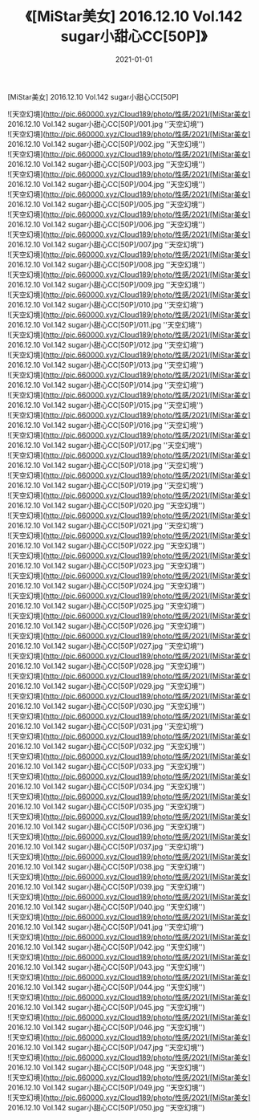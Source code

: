 ﻿---
layout: post
title:  《[MiStar美女] 2016.12.10 Vol.142 sugar小甜心CC[50P]》
date:   2021-01-01
img: http://pic.660000.xyz/Cloud189/photo/性感/2021/[MiStar美女] 2016.12.10 Vol.142 sugar小甜心CC[50P]/000.jpg
categories: [美女, 性感, 泳衣]
---

[MiStar美女] 2016.12.10 Vol.142 sugar小甜心CC[50P]



![天空幻境](http://pic.660000.xyz/Cloud189/photo/性感/2021/[MiStar美女] 2016.12.10 Vol.142 sugar小甜心CC[50P]/001.jpg ''天空幻境'') <br>
![天空幻境](http://pic.660000.xyz/Cloud189/photo/性感/2021/[MiStar美女] 2016.12.10 Vol.142 sugar小甜心CC[50P]/002.jpg ''天空幻境'') <br>
![天空幻境](http://pic.660000.xyz/Cloud189/photo/性感/2021/[MiStar美女] 2016.12.10 Vol.142 sugar小甜心CC[50P]/003.jpg ''天空幻境'') <br>
![天空幻境](http://pic.660000.xyz/Cloud189/photo/性感/2021/[MiStar美女] 2016.12.10 Vol.142 sugar小甜心CC[50P]/004.jpg ''天空幻境'') <br>
![天空幻境](http://pic.660000.xyz/Cloud189/photo/性感/2021/[MiStar美女] 2016.12.10 Vol.142 sugar小甜心CC[50P]/005.jpg ''天空幻境'') <br>
![天空幻境](http://pic.660000.xyz/Cloud189/photo/性感/2021/[MiStar美女] 2016.12.10 Vol.142 sugar小甜心CC[50P]/006.jpg ''天空幻境'') <br>
![天空幻境](http://pic.660000.xyz/Cloud189/photo/性感/2021/[MiStar美女] 2016.12.10 Vol.142 sugar小甜心CC[50P]/007.jpg ''天空幻境'') <br>
![天空幻境](http://pic.660000.xyz/Cloud189/photo/性感/2021/[MiStar美女] 2016.12.10 Vol.142 sugar小甜心CC[50P]/008.jpg ''天空幻境'') <br>
![天空幻境](http://pic.660000.xyz/Cloud189/photo/性感/2021/[MiStar美女] 2016.12.10 Vol.142 sugar小甜心CC[50P]/009.jpg ''天空幻境'') <br>
![天空幻境](http://pic.660000.xyz/Cloud189/photo/性感/2021/[MiStar美女] 2016.12.10 Vol.142 sugar小甜心CC[50P]/010.jpg ''天空幻境'') <br>
![天空幻境](http://pic.660000.xyz/Cloud189/photo/性感/2021/[MiStar美女] 2016.12.10 Vol.142 sugar小甜心CC[50P]/011.jpg ''天空幻境'') <br>
![天空幻境](http://pic.660000.xyz/Cloud189/photo/性感/2021/[MiStar美女] 2016.12.10 Vol.142 sugar小甜心CC[50P]/012.jpg ''天空幻境'') <br>
![天空幻境](http://pic.660000.xyz/Cloud189/photo/性感/2021/[MiStar美女] 2016.12.10 Vol.142 sugar小甜心CC[50P]/013.jpg ''天空幻境'') <br>
![天空幻境](http://pic.660000.xyz/Cloud189/photo/性感/2021/[MiStar美女] 2016.12.10 Vol.142 sugar小甜心CC[50P]/014.jpg ''天空幻境'') <br>
![天空幻境](http://pic.660000.xyz/Cloud189/photo/性感/2021/[MiStar美女] 2016.12.10 Vol.142 sugar小甜心CC[50P]/015.jpg ''天空幻境'') <br>
![天空幻境](http://pic.660000.xyz/Cloud189/photo/性感/2021/[MiStar美女] 2016.12.10 Vol.142 sugar小甜心CC[50P]/016.jpg ''天空幻境'') <br>
![天空幻境](http://pic.660000.xyz/Cloud189/photo/性感/2021/[MiStar美女] 2016.12.10 Vol.142 sugar小甜心CC[50P]/017.jpg ''天空幻境'') <br>
![天空幻境](http://pic.660000.xyz/Cloud189/photo/性感/2021/[MiStar美女] 2016.12.10 Vol.142 sugar小甜心CC[50P]/018.jpg ''天空幻境'') <br>
![天空幻境](http://pic.660000.xyz/Cloud189/photo/性感/2021/[MiStar美女] 2016.12.10 Vol.142 sugar小甜心CC[50P]/019.jpg ''天空幻境'') <br>
![天空幻境](http://pic.660000.xyz/Cloud189/photo/性感/2021/[MiStar美女] 2016.12.10 Vol.142 sugar小甜心CC[50P]/020.jpg ''天空幻境'') <br>
![天空幻境](http://pic.660000.xyz/Cloud189/photo/性感/2021/[MiStar美女] 2016.12.10 Vol.142 sugar小甜心CC[50P]/021.jpg ''天空幻境'') <br>
![天空幻境](http://pic.660000.xyz/Cloud189/photo/性感/2021/[MiStar美女] 2016.12.10 Vol.142 sugar小甜心CC[50P]/022.jpg ''天空幻境'') <br>
![天空幻境](http://pic.660000.xyz/Cloud189/photo/性感/2021/[MiStar美女] 2016.12.10 Vol.142 sugar小甜心CC[50P]/023.jpg ''天空幻境'') <br>
![天空幻境](http://pic.660000.xyz/Cloud189/photo/性感/2021/[MiStar美女] 2016.12.10 Vol.142 sugar小甜心CC[50P]/024.jpg ''天空幻境'') <br>
![天空幻境](http://pic.660000.xyz/Cloud189/photo/性感/2021/[MiStar美女] 2016.12.10 Vol.142 sugar小甜心CC[50P]/025.jpg ''天空幻境'') <br>
![天空幻境](http://pic.660000.xyz/Cloud189/photo/性感/2021/[MiStar美女] 2016.12.10 Vol.142 sugar小甜心CC[50P]/026.jpg ''天空幻境'') <br>
![天空幻境](http://pic.660000.xyz/Cloud189/photo/性感/2021/[MiStar美女] 2016.12.10 Vol.142 sugar小甜心CC[50P]/027.jpg ''天空幻境'') <br>
![天空幻境](http://pic.660000.xyz/Cloud189/photo/性感/2021/[MiStar美女] 2016.12.10 Vol.142 sugar小甜心CC[50P]/028.jpg ''天空幻境'') <br>
![天空幻境](http://pic.660000.xyz/Cloud189/photo/性感/2021/[MiStar美女] 2016.12.10 Vol.142 sugar小甜心CC[50P]/029.jpg ''天空幻境'') <br>
![天空幻境](http://pic.660000.xyz/Cloud189/photo/性感/2021/[MiStar美女] 2016.12.10 Vol.142 sugar小甜心CC[50P]/030.jpg ''天空幻境'') <br>
![天空幻境](http://pic.660000.xyz/Cloud189/photo/性感/2021/[MiStar美女] 2016.12.10 Vol.142 sugar小甜心CC[50P]/031.jpg ''天空幻境'') <br>
![天空幻境](http://pic.660000.xyz/Cloud189/photo/性感/2021/[MiStar美女] 2016.12.10 Vol.142 sugar小甜心CC[50P]/032.jpg ''天空幻境'') <br>
![天空幻境](http://pic.660000.xyz/Cloud189/photo/性感/2021/[MiStar美女] 2016.12.10 Vol.142 sugar小甜心CC[50P]/033.jpg ''天空幻境'') <br>
![天空幻境](http://pic.660000.xyz/Cloud189/photo/性感/2021/[MiStar美女] 2016.12.10 Vol.142 sugar小甜心CC[50P]/034.jpg ''天空幻境'') <br>
![天空幻境](http://pic.660000.xyz/Cloud189/photo/性感/2021/[MiStar美女] 2016.12.10 Vol.142 sugar小甜心CC[50P]/035.jpg ''天空幻境'') <br>
![天空幻境](http://pic.660000.xyz/Cloud189/photo/性感/2021/[MiStar美女] 2016.12.10 Vol.142 sugar小甜心CC[50P]/036.jpg ''天空幻境'') <br>
![天空幻境](http://pic.660000.xyz/Cloud189/photo/性感/2021/[MiStar美女] 2016.12.10 Vol.142 sugar小甜心CC[50P]/037.jpg ''天空幻境'') <br>
![天空幻境](http://pic.660000.xyz/Cloud189/photo/性感/2021/[MiStar美女] 2016.12.10 Vol.142 sugar小甜心CC[50P]/038.jpg ''天空幻境'') <br>
![天空幻境](http://pic.660000.xyz/Cloud189/photo/性感/2021/[MiStar美女] 2016.12.10 Vol.142 sugar小甜心CC[50P]/039.jpg ''天空幻境'') <br>
![天空幻境](http://pic.660000.xyz/Cloud189/photo/性感/2021/[MiStar美女] 2016.12.10 Vol.142 sugar小甜心CC[50P]/040.jpg ''天空幻境'') <br>
![天空幻境](http://pic.660000.xyz/Cloud189/photo/性感/2021/[MiStar美女] 2016.12.10 Vol.142 sugar小甜心CC[50P]/041.jpg ''天空幻境'') <br>
![天空幻境](http://pic.660000.xyz/Cloud189/photo/性感/2021/[MiStar美女] 2016.12.10 Vol.142 sugar小甜心CC[50P]/042.jpg ''天空幻境'') <br>
![天空幻境](http://pic.660000.xyz/Cloud189/photo/性感/2021/[MiStar美女] 2016.12.10 Vol.142 sugar小甜心CC[50P]/043.jpg ''天空幻境'') <br>
![天空幻境](http://pic.660000.xyz/Cloud189/photo/性感/2021/[MiStar美女] 2016.12.10 Vol.142 sugar小甜心CC[50P]/044.jpg ''天空幻境'') <br>
![天空幻境](http://pic.660000.xyz/Cloud189/photo/性感/2021/[MiStar美女] 2016.12.10 Vol.142 sugar小甜心CC[50P]/045.jpg ''天空幻境'') <br>
![天空幻境](http://pic.660000.xyz/Cloud189/photo/性感/2021/[MiStar美女] 2016.12.10 Vol.142 sugar小甜心CC[50P]/046.jpg ''天空幻境'') <br>
![天空幻境](http://pic.660000.xyz/Cloud189/photo/性感/2021/[MiStar美女] 2016.12.10 Vol.142 sugar小甜心CC[50P]/047.jpg ''天空幻境'') <br>
![天空幻境](http://pic.660000.xyz/Cloud189/photo/性感/2021/[MiStar美女] 2016.12.10 Vol.142 sugar小甜心CC[50P]/048.jpg ''天空幻境'') <br>
![天空幻境](http://pic.660000.xyz/Cloud189/photo/性感/2021/[MiStar美女] 2016.12.10 Vol.142 sugar小甜心CC[50P]/049.jpg ''天空幻境'') <br>
![天空幻境](http://pic.660000.xyz/Cloud189/photo/性感/2021/[MiStar美女] 2016.12.10 Vol.142 sugar小甜心CC[50P]/050.jpg ''天空幻境'') <br>